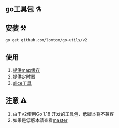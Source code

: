 go工具包 ⚗️  
---


安装 ⚒️
---
```shell
go get github.com/lomtom/go-utils/v2
```

使用 
---
1. [提供map缓存](cache/README.md)
2. [提供定时器](job/README.md)
3. [slice工具](slice/README.md)


注意 ⚠️ 
---
1. 由于v2使用Go 1.18 开发的工具包，低版本将不兼容
2. 如果是低版本请查看[master](https://github.com/lomtom/go-utils/tree/master)